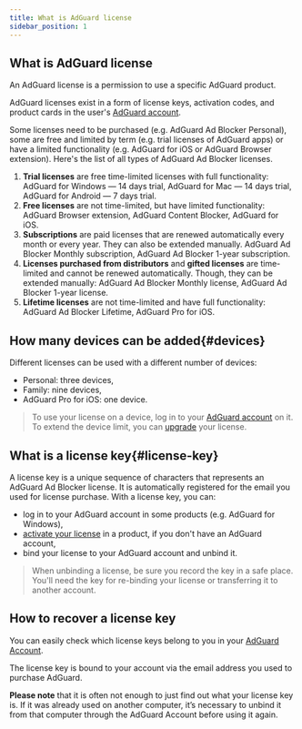 ```yaml
---
title: What is AdGuard license
sidebar_position: 1
---
```


## What is AdGuard license 

An AdGuard license is a permission to use a specific AdGuard product.

AdGuard licenses exist in a form of license keys, activation codes, and product cards in the user's [AdGuard account](../account/register.md).

Some licenses need to be purchased (e.g. AdGuard Ad Blocker Personal), some are free and limited by term (e.g. trial licenses of AdGuard apps) or have a limited functionality (e.g. AdGuard for iOS or AdGuard Browser extension). Here's the list of all types of AdGuard Ad Blocker licenses.

1. **Trial licenses** are free time-limited licenses with full functionality:
    AdGuard for Windows — 14 days trial,
    AdGuard for Mac — 14 days trial,
    AdGuard for Android — 7 days trial.
2. **Free licenses** are not time-limited, but have limited functionality:
    AdGuard Browser extension,
    AdGuard Content Blocker,
    AdGuard for iOS.
3. **Subscriptions** are paid licenses that are renewed automatically every month or every year. They can also be extended manually.
    AdGuard Ad Blocker Monthly subscription,
    AdGuard Ad Blocker 1-year subscription.
4. **Licenses purchased from distributors** and **gifted licenses** are time-limited and cannot be renewed automatically. Though, they can be extended manually:
    AdGuard Ad Blocker Monthly license,
    AdGuard Ad Blocker 1-year license.
5. **Lifetime licenses** are not time-limited and have full functionality:
    AdGuard Ad Blocker Lifetime,
    AdGuard Pro for iOS.

## How many devices can be added{#devices}

Different licenses can be used with a different number of devices:
* Personal: three devices,
* Family: nine devices,
* AdGuard Pro for iOS: one device.

> To use your license on a device, log in to your [AdGuard account](../account/features.md) on it.
> To extend the device limit, you can [upgrade](activation#how-to-upgrade-a-license) your license.

## What is a license key{#license-key} 

A license key is a unique sequence of characters that represents an AdGuard Ad Blocker license. It is automatically registered for the email you used for license purchase. With a license key, you can:
* log in to your AdGuard account in some products (e.g. AdGuard for Windows),
* [activate your license](activation.md) in a product, if you don't have an AdGuard account,
* bind your license to your AdGuard account and unbind it.

> When unbinding a license, be sure you record the key in a safe place. You'll need the key for re-binding your license or transferring it to another account.

## How to recover a license key

You can easily check which license keys belong to you in your [AdGuard Account](../account/register.md).

The license key is bound to your account via the email address you used to purchase AdGuard.

**Please note** that it is often not enough to just find out what your license key is. If it was already used on another computer, it’s necessary to unbind it from that computer through the AdGuard Account before using it again.